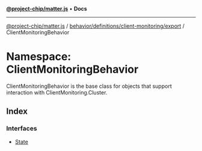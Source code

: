 [**@project-chip/matter.js**](../../../../../../README.md) • **Docs**

***

[@project-chip/matter.js](../../../../../../modules.md) / [behavior/definitions/client-monitoring/export](../../README.md) / ClientMonitoringBehavior

# Namespace: ClientMonitoringBehavior

ClientMonitoringBehavior is the base class for objects that support interaction with ClientMonitoring.Cluster.

## Index

### Interfaces

- [State](interfaces/State.md)
